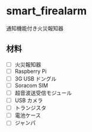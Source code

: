 # smart_firealarm
通知機能付き火災報知器

## 材料
- [ ] 火災報知器
- [ ] Raspberry Pi
- [ ] 3G USB ドングル
- [ ] Soracom SIM
- [ ] 超音波送受信モジュール
- [ ] USB カメラ
- [ ] トランジスタ
- [ ] 電池ケース
- [ ] ジャンパ
